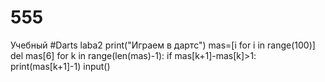 # 555
Учебный 
#Darts laba2
print("Играем в дартс")
mas=[i for i in range(100)]
del mas[6]
for k in range(len(mas)-1):
    if mas[k+1]-mas[k]>1:
        print(mas[k+1]-1)
        input()

